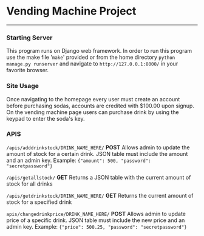 # Vending Machine Project
------------------------------------------------
### Starting Server
This program runs on Django web framework. In order to run this program use the make file '`make`' provided or from the home directory `python manage.py runserver` and navigate to `http://127.0.0.1:8000/` in your favorite browser. 

### Site Usage 
Once navigating to the homepage every user must create an account before purchasing sodas, accounts are credited with $100.00 upon signup. On the vending machine page users can purchase drink by using the keypad to enter the soda's key. 

### APIS

`/apis/adddrinkstock/DRINK_NAME_HERE/` **POST**
Allows admin to update the amount of stock for a certain drink. JSON table must include the amount and an admin key. Example: `{"amount": 500, "password": "secretpassword"}`

 `/apis/getallstock/` **GET**
Returns a JSON table with the current amount of stock for all drinks 

`/apis/getdrinkstock/DRINK_NAME_HERE/` **GET**
Returns the current amount of stock for a specified drink

`apis/changedrinkprice/DRINK_NAME_HERE/` **POST**
Allows admin to update price of a specific drink. JSON table must include the new price and an admin key. Example: `{"price": 500.25, "password": "secretpassword"}`
